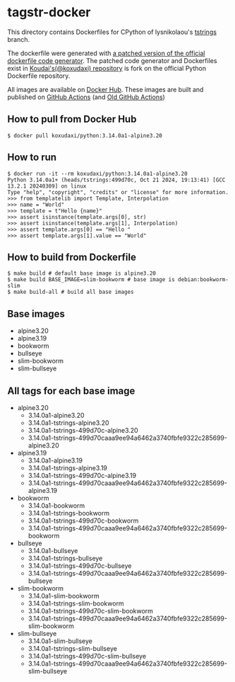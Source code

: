 # tagstr-docker

This directory contains Dockerfiles for CPython of lysnikolaou's [tstrings](https://github.com/lysnikolaou/cpython/tree/tstrings) branch.

The dockerfile were generated with [a patched version of the official dockerfile code generator](https://github.com/koxudaxi/docker-python/blob/support_tag_strings_rebased/apply-templates.sh).
The patched code generator and Dockerfiles exist in [Koudai's(@koxudaxi) repository](https://github.com/koxudaxi/docker-python/tree/support_tag_strings_rebased) is fork on the official Python Dockerfile repository.

All images are available on [Docker Hub](https://hub.docker.com/r/koxudaxi/python).
These images are built and published on [GitHub Actions](https://github.com/pauleveritt/tagstr-site/actions) (and [Old GitHub Actions](https://github.com/koxudaxi/tagstr-docker/actions))

## How to pull from Docker Hub
```shell
$ docker pull koxudaxi/python:3.14.0a1-alpine3.20
```

## How to run
```shell
$ docker run -it --rm koxudaxi/python:3.14.0a1-alpine3.20
Python 3.14.0a1+ (heads/tstrings:499d70c, Oct 21 2024, 19:13:41) [GCC 13.2.1 20240309] on linux
Type "help", "copyright", "credits" or "license" for more information.
>>> from templatelib import Template, Interpolation
>>> name = "World"
>>> template = t"Hello {name}"
>>> assert isinstance(template.args[0], str)
>>> assert isinstance(template.args[1], Interpolation)
>>> assert template.args[0] == "Hello "
>>> assert template.args[1].value == "World"
```

## How to build from Dockerfile
```shell
$ make build # default base image is alpine3.20
$ make build BASE_IMAGE=slim-bookworm # base image is debian:bookworm-slim
$ make build-all # build all base images
```

## Base images
- alpine3.20
- alpine3.19
- bookworm
- bullseye
- slim-bookworm
- slim-bullseye
## All tags for each base image
- alpine3.20
  - 3.14.0a1-alpine3.20
  - 3.14.0a1-tstrings-alpine3.20
  - 3.14.0a1-tstrings-499d70c-alpine3.20
  - 3.14.0a1-tstrings-499d70caaa9ee94a6462a3740fbfe9322c285699-alpine3.20
- alpine3.19
  - 3.14.0a1-alpine3.19
  - 3.14.0a1-tstrings-alpine3.19
  - 3.14.0a1-tstrings-499d70c-alpine3.19
  - 3.14.0a1-tstrings-499d70caaa9ee94a6462a3740fbfe9322c285699-alpine3.19
- bookworm 
  - 3.14.0a1-bookworm
  - 3.14.0a1-tstrings-bookworm
  - 3.14.0a1-tstrings-499d70c-bookworm
  - 3.14.0a1-tstrings-499d70caaa9ee94a6462a3740fbfe9322c285699-bookworm
- bullseye
  - 3.14.0a1-bullseye
  - 3.14.0a1-tstrings-bullseye
  - 3.14.0a1-tstrings-499d70c-bullseye
  - 3.14.0a1-tstrings-499d70caaa9ee94a6462a3740fbfe9322c285699-bullseye
- slim-bookworm
  - 3.14.0a1-slim-bookworm
  - 3.14.0a1-tstrings-slim-bookworm
  - 3.14.0a1-tstrings-499d70c-slim-bookworm
  - 3.14.0a1-tstrings-499d70caaa9ee94a6462a3740fbfe9322c285699-slim-bookworm
- slim-bullseye
  - 3.14.0a1-slim-bullseye
  - 3.14.0a1-tstrings-slim-bullseye
  - 3.14.0a1-tstrings-499d70c-slim-bullseye
  - 3.14.0a1-tstrings-499d70caaa9ee94a6462a3740fbfe9322c285699-slim-bullseye
